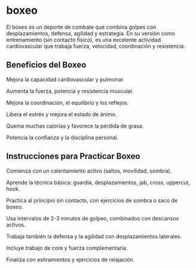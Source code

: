 # boxeo

El boxeo es un deporte de combate que combina golpes con desplazamientos, 
defensa, agilidad y estrategia. En su versión como entrenamiento (sin 
contacto físico), es una excelente actividad cardiovascular que trabaja 
fuerza, velocidad, coordinación y resistencia.


## Beneficios del Boxeo
Mejora la capacidad cardiovascular y pulmonar.

Aumenta la fuerza, potencia y resistencia muscular.

Mejora la coordinación, el equilibrio y los reflejos.

Libera el estrés y mejora el estado de ánimo.

Quema muchas calorías y favorece la pérdida de grasa.

Potencia la confianza y la disciplina personal.

## Instrucciones para Practicar Boxeo
Comienza con un calentamiento activo (saltos, movilidad, sombra).

Aprende la técnica básica: guardia, desplazamientos, jab, cross, uppercut, 
hook.

Practica al principio sin contacto, con ejercicios de sombra o saco de 
boxeo.

Usa intervalos de 2-3 minutos de golpeo, combinados con descansos activos.

Trabaja también la defensa y la agilidad con desplazamientos laterales.

Incluye trabajo de core y fuerza complementaria.

Finaliza con estiramientos y ejercicios de relajación.

